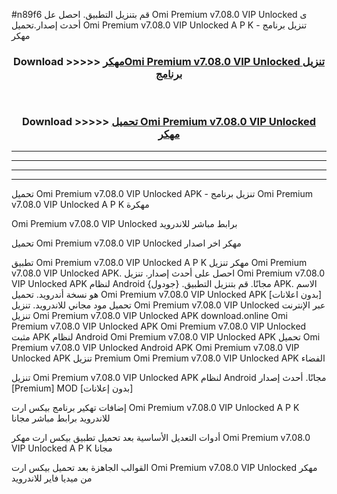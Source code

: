 #n89f6 قم بتنزيل التطبيق. احصل عل Omi Premium v7.08.0 VIP Unlocked  ى أحدث إصدار.تحميل Omi Premium v7.08.0 VIP Unlocked  A P K - تنزيل برنامج مهكر



<div align="center">
<h3>Download >>>>> <a href="https://ar-sites.web.app/?ar= Omi Premium v7.08.0 VIP Unlocked ">مهكرOmi Premium v7.08.0 VIP Unlocked  تنزيل برنامج</a></h3><br>

<h3>Download >>>>> <a href="https://ar-sites.web.app/?ar= Omi Premium v7.08.0 VIP Unlocked ">تحميل Omi Premium v7.08.0 VIP Unlocked  مهكر</a></h3>
</div>


----------------------------------------------------------

----------------------------------------------------------

----------------------------------------------------------

----------------------------------------------------------


تحميل Omi Premium v7.08.0 VIP Unlocked  APK - تنزيل برنامج Omi Premium v7.08.0 VIP Unlocked  A P K مهكرة

Omi Premium v7.08.0 VIP Unlocked  برابط مباشر للاندرويد

تحميل Omi Premium v7.08.0 VIP Unlocked  مهكر اخر اصدار

تطبيق Omi Premium v7.08.0 VIP Unlocked  A P K مهكر
تنزيل Omi Premium v7.08.0 VIP Unlocked  APK. احصل على أحدث إصدار.
تنزيل Omi Premium v7.08.0 VIP Unlocked  APK لنظام Android مجانًا.
قم بتنزيل التطبيق. {جودول} APK. الاسم هو نسخة أندرويد.
تحميل Omi Premium v7.08.0 VIP Unlocked  APK [بدون اعلانات]
تحميل مود مجاني للاندرويد.
تنزيل Omi Premium v7.08.0 VIP Unlocked  عبر الإنترنت
تنزيل Omi Premium v7.08.0 VIP Unlocked  APK
download.online Omi Premium v7.08.0 VIP Unlocked  APK
Omi Premium v7.08.0 VIP Unlocked  مثبت APK لنظام Android
Omi Premium v7.08.0 VIP Unlocked  APK
تحميل Omi Premium v7.08.0 VIP Unlocked  Android APK
Omi Premium v7.08.0 VIP Unlocked  APK تنزيل Premium
Omi Premium v7.08.0 VIP Unlocked  APK الفضاء

تنزيل Omi Premium v7.08.0 VIP Unlocked  APK لنظام Android مجانًا. أحدث إصدار [Premium] MOD [بدون إعلانات]

إضافات تهكير برنامج بيكس ارت Omi Premium v7.08.0 VIP Unlocked  A P K للاندرويد برابط مباشر مجانا

أدوات التعديل الأساسية بعد تحميل تطبيق بيكس ارت مهكر Omi Premium v7.08.0 VIP Unlocked  A P K مجانا

القوالب الجاهزة بعد تحميل بيكس ارت Omi Premium v7.08.0 VIP Unlocked  مهكر من ميديا فاير للاندرويد



